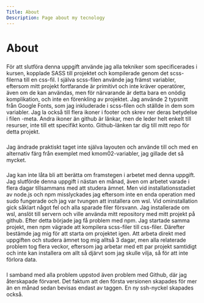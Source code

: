 ```yaml
---
Title: About
Description: Page about my tecnology
---
```


# About

###

För att slutföra denna uppgift använde jag alla tekniker som specificerades i kursen, kopplade SASS till projektet och kompilerade genom det scss-filerna till en css-fil. I själva scss-filen använde jag främst variabler, eftersom mitt projekt fortfarande är primitivt och inte kräver operatörer, även om de kan användas, men för närvarande är detta bara en onödig komplikation, och inte en förenkling av projektet. Jag använde 2 typsnitt från Google Fonts, som jag inkluderade i scss-filen och ställde in dem som variabler. Jag la också till flera ikoner i footer och skrev ner deras betydelse i filen -meta. Andra ikoner än github är länkar, men de leder helt enkelt till resurser, inte till ett specifikt konto. Github-länken tar dig till mitt repo för detta projekt.

###

###

Jag ändrade praktiskt taget inte själva layouten och använde till och med en alternativ färg från exemplet med kmom02-variabler, jag gillade det så mycket.

###

###

Jag kan inte låta bli att berätta om framstegen i arbetet med denna uppgift. Jag slutförde denna uppgift i nästan en månad, även om arbetet varade i flera dagar tillsammans med att studera ämnet. Men vid installationsstadiet av node.js och npm misslyckades jag eftersom inte en enda operation med sudo fungerade och jag var tvungen att installera om wsl. Vid ominstallation gick såklart något fel och alla sparade filer försvann. Jag installerade om wsl, anslöt till servern och ville använda mitt repository med mitt projekt på github. Efter detta började jag få problem med npm. Jag startade samma projekt, men npm vägrade att kompilera scss-filer till css-filer. Därefter bestämde jag mig för att starta om projektet igen. Att arbeta direkt med uppgiften och studera ämnet tog mig alltså 3 dagar, men alla relaterade problem tog flera veckor, eftersom jag arbetar med ett par projekt samtidigt och inte kan installera om allt så djärvt som jag skulle vilja, så för att inte förlora data.

###

###

I samband med alla problem uppstod även problem med Github, där jag återskapade förvaret. Det faktum att den första versionen skapades för mer än en månad sedan bevisas endast av taggen. En ny ssh-nyckel skapades också.

###
